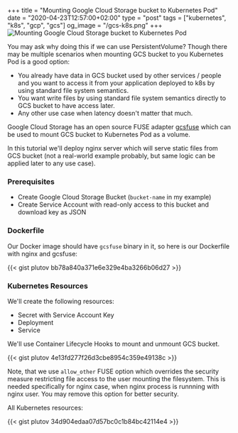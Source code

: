 +++
title = "Mounting Google Cloud Storage bucket to Kubernetes Pod"
date = "2020-04-23T12:57:00+02:00"
type = "post"
tags = ["kubernetes", "k8s", "gcp", "gcs"]
og_image = "/gcs-k8s.png"
+++
![Mounting Google Cloud Storage bucket to Kubernetes Pod](/gcs-k8s.png)

You may ask why doing this if we can use PersistentVolume? Though there may be multiple scenarios when mounting GCS bucket to you Kubernetes Pod is a good option:

- You already have data in GCS bucket used by other services / people and you want to access it from your application deployed to k8s by using standard file system semantics.
- You want write files by using standard file system semantics directly to GCS bucket to have access later.
- Any other use case when latency doesn't matter that much.

Google Cloud Storage has an open source FUSE adapter [gcsfuse](https://cloud.google.com/storage/docs/gcs-fuse) which can be used to mount GCS bucket to Kubernetes Pod as a volume.

In this tutorial we'll deploy nginx server which will serve static files from GCS bucket (not a real-world example probably, but same logic can be applied later to any use case).

### Prerequisites

- Create Google Cloud Storage Bucket (`bucket-name` in my example)
- Create Service Account with read-only access to this bucket and download key as JSON

### Dockerfile

Our Docker image should have `gcsfuse` binary in it, so here is our Dockerfile with nginx and gcsfuse:

{{< gist plutov bb78a840a371e6e329e4ba3266b06d27 >}}

### Kubernetes Resources

We'll create the following resources:

- Secret with Service Account Key
- Deployment
- Service

We'll use Container Lifecycle Hooks to mount and unmount GCS bucket.

{{< gist plutov 4e13fd277f26d3cbe8954c359e49138c >}}

Note, that we use `allow_other` FUSE option which overrides the security measure restricting file access to the user mounting the filesystem. This is needed specifically for nginx case, when nginx process is runnning with nginx user. You may remove this option for better security.

All Kubernetes resources:

{{< gist plutov 34d904edaa07d57bc0c1b84bc42114e4 >}}